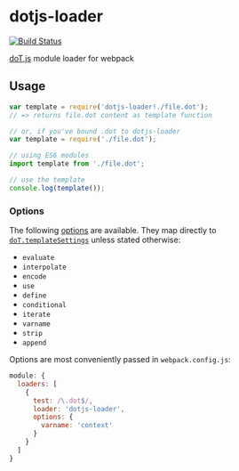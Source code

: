 # dotjs-loader

[![Build Status](https://travis-ci.org/simpleigh/dotjs-loader.svg?branch=master)](https://travis-ci.org/simpleigh/dotjs-loader)

[doT.js](http://olado.github.io/doT/) module loader for webpack

## Usage

```javascript
var template = require('dotjs-loader!./file.dot');
// => returns file.dot content as template function

// or, if you've bound .dot to dotjs-loader
var template = require('./file.dot');

// using ES6 modules
import template from './file.dot';

// use the template
console.log(template());
```

### Options

The following [options](https://webpack.js.org/configuration/module/#useentry)
are available.
They map directly to [`doT.templateSettings`](http://olado.github.io/doT/)
unless stated otherwise:

* `evaluate`
* `interpolate`
* `encode`
* `use`
* `define`
* `conditional`
* `iterate`
* `varname`
* `strip`
* `append`

Options are most conveniently passed in `webpack.config.js`:

```javascript
module: {
  loaders: [
    {
      test: /\.dot$/,
      loader: 'dotjs-loader',
      options: {
        varname: 'context'
      }
    }
  ]
}
```
